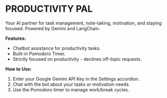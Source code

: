 # PRODUCTIVITY PAL

Your AI partner for task management, note-taking, motivation, and staying focused. Powered by Gemini and LangChain.

**Features:**
*   Chatbot assistance for productivity tasks.
*   Built-in Pomodoro Timer.
*   Strictly focused on productivity - declines off-topic requests.

**How to Use:**
1.  Enter your Google Gemini API Key in the Settings accordion.
2.  Chat with the bot about your tasks or motivation needs.
3.  Use the Pomodoro timer to manage work/break cycles.
